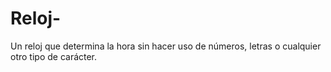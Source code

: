 # Reloj-
Un reloj que determina la hora sin hacer uso de números, letras o cualquier otro tipo de carácter. 
